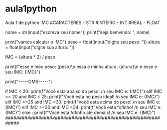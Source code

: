 # aula1python
Aula 1 de python IMC
#CARACTERES - STR
#INTEIRO - INT
#REAL - FLOAT

nome = str(input("escreva seu nome"))
print("seja bemvindo: ", nome)

print("vamos calcular o IMC")
peso = float(input("digite seu peso: "))
altura = float(input("digite sua altura: "))

IMC = (altura * 2) / peso





print(f"esse e meu peso: {peso}\n essa e minha altura: {altura}\n e esse e seu IMC: {IMC}")


print("-----OMS-----")



if IMC < 20:
    print(f"Você esta abaixo do peso! /n seu IMC e: {IMC}")
elif IMC >= 20 and IMC < 25:
    print(f"Você esta no peso ideal! /n seu IMC e: {IMC}")
elif IMC >=25 and IMC <30:
    print(f"Você esta acima do peso! /n seu IMC e: {IMC}")
elif IMC >=30 and IMC <34:
    print(f"Você esta fofinho! /n seu IMC e: {IMC}")
else  :
    print(f"Você esta fofinho ate demais! /n seu IMC e: {IMC}")
#############################################################


